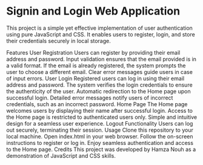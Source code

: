 # Signin and Login Web Application
This project is a simple yet effective implementation of user authentication using pure JavaScript and CSS. It enables users to register, login, and store their credentials securely in local storage.

Features
User Registration
Users can register by providing their email address and password.
Input validation ensures that the email provided is in a valid format.
If the email is already registered, the system prompts the user to choose a different email.
Clear error messages guide users in case of input errors.
User Login
Registered users can log in using their email address and password.
The system verifies the login credentials to ensure the authenticity of the user.
Automatic redirection to the Home page upon successful login.
Detailed error messages notify users of incorrect credentials, such as an incorrect password.
Home Page
The Home page welcomes users by displaying their name after successful login.
Access to the Home page is restricted to authenticated users only.
Simple and intuitive design for a seamless user experience.
Logout Functionality
Users can log out securely, terminating their session.
Usage
Clone this repository to your local machine.
Open index.html in your web browser.
Follow the on-screen instructions to register or log in.
Enjoy seamless authentication and access to the Home page.
Credits
This project was developed by Hamza Nouh as a demonstration of JavaScript and CSS skills.
